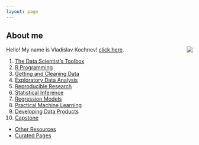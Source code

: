 ```yaml
---
layout: page
---
```


## About me

<img style="float: right;" src="https://avatars1.githubusercontent.com/u/8835347?s=400&u=a08c55fb9dcf38e694839d49b00ffae82fad0ebf">

Hello! My name is Vladislav Kochnev!
[click here](https://github.com/DataScienceSpecialization/DataScienceSpecialization.github.io#contributing).

1. [The Data Scientist’s Toolbox](/toolbox/)
2. [R Programming](/rprog/)
3. [Getting and Cleaning Data](/getclean/)
4. [Exploratory Data Analysis](/eda/)
5. [Reproducible Research](/repres/)
6. [Statistical Inference](/statinf/)
7. [Regression Models](/regmod/)
8. [Practical Machine Learning](/pml/)
9. [Developing Data Products](/ddp/)
10. [Capstone](/capstone/)

- [Other Resources](/other/)
- [Curated Pages](/curated/)
